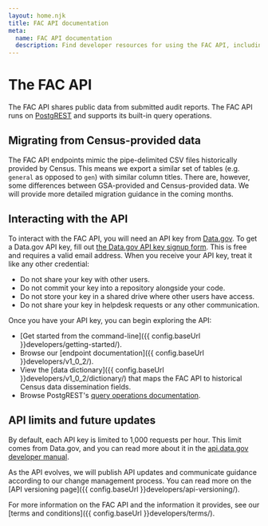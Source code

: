 ```yaml
---
layout: home.njk
title: FAC API documentation
meta:
  name: FAC API documentation
  description: Find developer resources for using the FAC API, including how to obtain a key and terms and conditions.
---
```


# The FAC API

The FAC API shares public data from submitted audit reports. The FAC API runs on <a href="https://postgrest.org" target="_blank">PostgREST</a> and supports its built-in query operations.

## Migrating from Census-provided data

The FAC API endpoints mimic the pipe-delimited CSV files historically provided by Census. This means we export a similar set of tables (e.g. `general` as opposed to `gen`) with similar column titles. There are, however, some differences between GSA-provided and Census-provided data. We will provide more detailed migration guidance in the coming months.

## Interacting with the API

To interact with the FAC API, you will need an API key from <a href="https://data.gov/" target="_blank">Data.gov</a>. To get a Data.gov API key, fill out <a href="https://api.data.gov/signup/" target="_blank">the Data.gov API key signup form</a>. This is free and requires a valid email address. When you receive your API key, treat it like any other credential:
- Do not share your key with other users.
- Do not commit your key into a repository alongside your code.
- Do not store your key in a shared drive where other users have access.
- Do not share your key in helpdesk requests or any other communication.

Once you have your API key, you can begin exploring the API:
* [Get started from the command-line]({{ config.baseUrl }}developers/getting-started/).
* Browse our [endpoint documentation]({{ config.baseUrl }}developers/v1_0_2/).
* View the [data dictionary]({{ config.baseUrl }}developers/v1_0_2/dictionary/) that maps the FAC API to historical Census data dissemination fields.
* Browse PostgREST's <a href="https://postgrest.org/en/stable/references/api/tables_views.html" target="_blank">query operations documentation</a>.

## API limits and future updates

By default, each API key is limited to 1,000 requests per hour. This limit comes from Data.gov, and you can read more about it in the <a href="https://api.data.gov/docs/developer-manual/" target="_blank">api.data.gov developer manual</a>.

As the API evolves, we will publish API updates and communicate guidance according to our change management process. You can read more on the [API versioning page]({{ config.baseUrl }}developers/api-versioning/).

For more information on the FAC API and the information it provides, see our [terms and conditions]({{ config.baseUrl }}developers/terms/).

